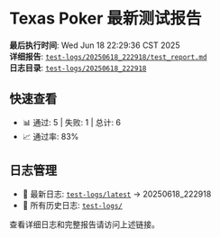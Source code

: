 # Texas Poker 最新测试报告

**最后执行时间**: Wed Jun 18 22:29:36 CST 2025  
**详细报告**: [`test-logs/20250618_222918/test_report.md`](./test-logs/20250618_222918/test_report.md)  
**日志目录**: [`test-logs/20250618_222918`](./test-logs/20250618_222918/)

## 快速查看
- 📊 通过: 5 | 失败: 1 | 总计: 6
- 📈 通过率: 83%

## 日志管理
- 🔗 最新日志: [`test-logs/latest`](./test-logs/latest) -> 20250618_222918
- 📁 所有历史日志: [`test-logs/`](./test-logs/)

查看详细日志和完整报告请访问上述链接。
